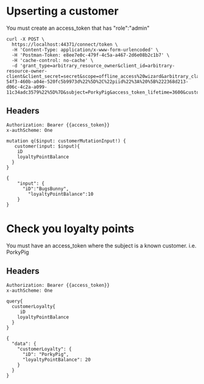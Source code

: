 # Upserting a customer
You must create an access_token that has "role":"admin"  
```
curl -X POST \
  https://localhost:44371/connect/token \
  -H 'Content-Type: application/x-www-form-urlencoded' \
  -H 'Postman-Token: e8ee7e0c-479f-4c5a-a467-2d6e08b2c1b7' \
  -H 'cache-control: no-cache' \
  -d 'grant_type=arbitrary_resource_owner&client_id=arbitrary-resource-owner-client&client_secret=secret&scope=offline_access%20wizard&arbitrary_claims=%7B%22top%22%3A%5B%22TopDog%22%5D%2C%22role%22%3A%20%5B%22admin%22%2C%22limited%22%5D%2C%22query%22%3A%20%5B%22dashboard%22%2C%20%22licensing%22%5D%2C%22seatId%22%3A%20%5B%228c59ec41-54f3-460b-a04e-520fc5b9973d%22%5D%2C%22piid%22%3A%20%5B%222368d213-d06c-4c2a-a099-11c34adc3579%22%5D%7D&subject=PorkyPig&access_token_lifetime=3600&custom_payload=%7B%22some_string%22%3A%20%22data%22%2C%22some_number%22%3A%201234%2C%22some_object%22%3A%20%7B%22some_string%22%3A%20%22data%22%2C%22some_number%22%3A%201234%7D%2C%22some_array%22%3A%20%5B%7B%22a%22%3A%20%22b%22%7D%2C%7B%22b%22%3A%20%22c%22%7D%5D%7D&undefined='
```
## Headers
```
Authorization: Bearer {{access_token}}
x-authScheme: One
```
```
mutation q($input: customerMutationInput!) {
   customer(input: $input){
    iD
    loyaltyPointBalance
  }
}
```
```
{
    "input": {
      "iD":"BugsBunny",
        "loyaltyPointBalance":10
    }
}
```

# Check you loyalty points
You must have an access_token where the subject is a known customer.  i.e. PorkyPig  
## Headers
```
Authorization: Bearer {{access_token}}
x-authScheme: One
```
```
query{
  customerLoyalty{
     iD
    loyaltyPointBalance
  }
}
```
```
{
  "data": {
    "customerLoyalty": {
      "iD": "PorkyPig",
      "loyaltyPointBalance": 20
    }
  }
}
```
